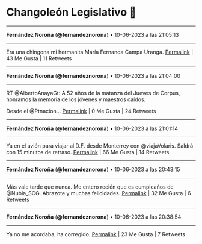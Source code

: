 # Changoleón Legislativo 🙈
*****
**Fernández Noroña** (**@fernandeznorona**) • 10-06-2023 a las 21:05:13
*****
Era una chingona mi hermanita María Fernanda Campa Uranga.
[Permalink](https://twitter.com/fernandeznorona/status/1667759869884252161) | 43 Me Gusta | 11 Retweets
*****
**Fernández Noroña** (**@fernandeznorona**) • 10-06-2023 a las 21:04:00
*****
RT @AlbertoAnayaGt: A 52 años de la matanza del Jueves de Corpus, honramos la memoria de los jóvenes y maestros caídos.


Desde el @Ptnacion…
[Permalink](https://twitter.com/fernandeznorona/status/1667759566304735232) | 0 Me Gusta | 24 Retweets
*****
**Fernández Noroña** (**@fernandeznorona**) • 10-06-2023 a las 21:01:14
*****
Ya en el avión para viajar al D.F. desde Monterrey con @viajaVolaris. Saldrá con 15 minutos de retraso.
[Permalink](https://twitter.com/fernandeznorona/status/1667758870977208320) | 66 Me Gusta | 14 Retweets
*****
**Fernández Noroña** (**@fernandeznorona**) • 10-06-2023 a las 20:43:15
*****
Más vale tarde que nunca. Me entero recién que es cumpleaños de @Nubia_SCG. Abrazote y muchas felicidades.
[Permalink](https://twitter.com/fernandeznorona/status/1667754342630162436) | 32 Me Gusta | 6 Retweets
*****
**Fernández Noroña** (**@fernandeznorona**) • 10-06-2023 a las 20:38:54
*****
Ya no me acordaba, ha corregido.
[Permalink](https://twitter.com/fernandeznorona/status/1667753248642433024) | 23 Me Gusta | 7 Retweets